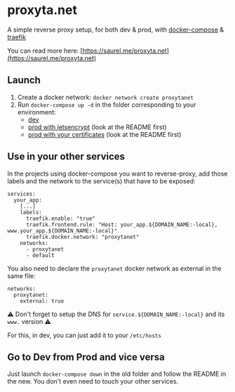 # proxyta.net

A simple reverse proxy setup, for both dev & prod, with [docker-compose](https://docs.docker.com/compose/) &
[traefik](https://traefik.io/)

You can read more here: [https://saurel.me/proxyta.net](https://saurel.me/proxyta.net)

## Launch

1. Create a docker network: `docker network create proxytanet`
2. Run `docker-compose up -d` in the folder corresponding to your environment:
    - [dev](dev/)
    - [prod with letsencrypt](prod-le/) (look at the README first)
    - [prod with your certificates](prod-ssl/) (look at the README first)

## Use in your other services

In the projects using docker-compose you want to reverse-proxy, add those labels and the network to the service(s) that
have to be exposed:

```
services:
  your_app:
    [...]
    labels:
      traefik.enable: "true"
      traefik.frontend.rule: "Host: your_app.${DOMAIN_NAME:-local}, www.your_app.${DOMAIN_NAME:-local}"
      traefik.docker.network: "proxytanet"
    networks:
      - proxytanet
      - default
```

You also need to declare the `proxytanet` docker network as external in the same file:

```
networks:
  proxytanet:
    external: true
```

:warning: Don't forget to setup the DNS for `service.${DOMAIN_NAME:-local}` and its `www.` version :warning:

For this, in dev, you can just add it to your `/etc/hosts`

## Go to Dev from Prod and vice versa

Just launch `docker-compose down` in the old folder and follow the README in the new. You don't even need to touch your
other services.
